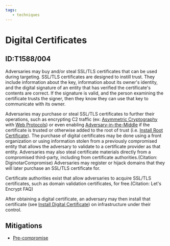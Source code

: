 ```yaml
---
tags:
   - techniques
---
```

# Digital Certificates
## ID:T1588/004
Adversaries may buy and/or steal SSL/TLS certificates that can be used during targeting. SSL/TLS certificates are designed to instill trust. They include information about the key, information about its owner's identity, and the digital signature of an entity that has verified the certificate's contents are correct. If the signature is valid, and the person examining the certificate trusts the signer, then they know they can use that key to communicate with its owner.

Adversaries may purchase or steal SSL/TLS certificates to further their operations, such as encrypting C2 traffic (ex: [Asymmetric Cryptography](techniques/T1573/002) with [Web Protocols](techniques/T1071/001)) or even enabling [Adversary-in-the-Middle](techniques/T1557) if the certificate is trusted or otherwise added to the root of trust (i.e. [Install Root Certificate](techniques/T1553/004)). The purchase of digital certificates may be done using a front organization or using information stolen from a previously compromised entity that allows the adversary to validate to a certificate provider as that entity. Adversaries may also steal certificate materials directly from a compromised third-party, including from certificate authorities.(Citation: DiginotarCompromise) Adversaries may register or hijack domains that they will later purchase an SSL/TLS certificate for.

Certificate authorities exist that allow adversaries to acquire SSL/TLS certificates, such as domain validation certificates, for free.(Citation: Let's Encrypt FAQ)

After obtaining a digital certificate, an adversary may then install that certificate (see [Install Digital Certificate](techniques/T1608/003)) on infrastructure under their control.
## Mitigations
* [Pre-compromise](mitigations/M1056)
